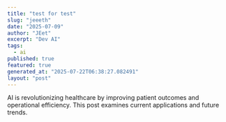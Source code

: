 ```yaml
---
title: "test for test"
slug: "jeeeth"
date: "2025-07-09"
author: "JEet"
excerpt: "Dev AI"
tags:
  - ai
published: true
featured: true
generated_at: "2025-07-22T06:38:27.082491"
layout: "post"
---
```


AI is revolutionizing healthcare by improving patient outcomes and operational efficiency. This post examines current applications and future trends.